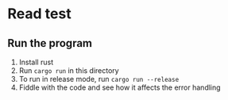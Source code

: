 # Read test

## Run the program

1. Install rust
2. Run `cargo run` in this directory
3. To run in release mode, run `cargo run --release`
4. Fiddle with the code and see how it affects the error handling